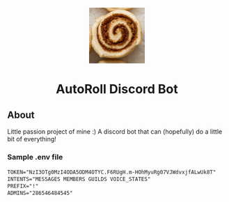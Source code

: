 <p align="center">
  <img src="https://github.com/Joshs-Discord-Bots/AutoRoll/blob/main/src/cogs/resources/Icons/Bot%20Profile%20Pic.jpg" width="128" height="128">
</p>

<h1 align="center">AutoRoll Discord Bot</h1>

## About
Little passion project of mine :)
A discord bot that can (hopefully) do a little bit of everything!

### Sample .env file
```
TOKEN="NzI3OTg0MzI4ODA5ODM4OTYC.F6RUgH.m-HOhMyuRg07VJWdvxjfALwUk8T"
INTENTS="MESSAGES MEMBERS GUILDS VOICE_STATES"
PREFIX="!"
ADMINS="286546484545"
```
